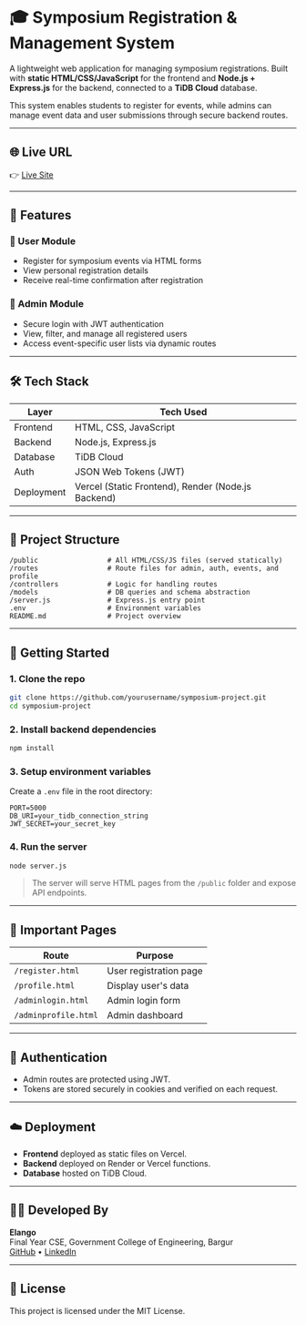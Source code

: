 # 🎓 Symposium Registration & Management System

A lightweight web application for managing symposium registrations. Built with **static HTML/CSS/JavaScript** for the frontend and **Node.js + Express.js** for the backend, connected to a **TiDB Cloud** database.

This system enables students to register for events, while admins can manage event data and user submissions through secure backend routes.

---

## 🌐 Live URL

👉 [Live Site](https://phantasm.onrender.com)

---

## 📌 Features

### 👥 User Module
- Register for symposium events via HTML forms
- View personal registration details
- Receive real-time confirmation after registration

### 🔐 Admin Module
- Secure login with JWT authentication
- View, filter, and manage all registered users
- Access event-specific user lists via dynamic routes

---

## 🛠️ Tech Stack

| Layer        | Tech Used                 |
|--------------|---------------------------|
| Frontend     | HTML, CSS, JavaScript     |
| Backend      | Node.js, Express.js       |
| Database     | TiDB Cloud                |
| Auth         | JSON Web Tokens (JWT)     |
| Deployment   | Vercel (Static Frontend), Render (Node.js Backend) |

---

## 📁 Project Structure

```
/public                 # All HTML/CSS/JS files (served statically)
/routes                 # Route files for admin, auth, events, and profile
/controllers            # Logic for handling routes
/models                 # DB queries and schema abstraction
/server.js              # Express.js entry point
.env                    # Environment variables
README.md               # Project overview
```

---

## 🚀 Getting Started

### 1. Clone the repo

```bash
git clone https://github.com/yourusername/symposium-project.git
cd symposium-project
```

### 2. Install backend dependencies

```bash
npm install
```

### 3. Setup environment variables

Create a `.env` file in the root directory:

```env
PORT=5000
DB_URI=your_tidb_connection_string
JWT_SECRET=your_secret_key
```

### 4. Run the server

```bash
node server.js
```

> The server will serve HTML pages from the `/public` folder and expose API endpoints.

---

## 📄 Important Pages

| Route                | Purpose                          |
|----------------------|----------------------------------|
| `/register.html`     | User registration page           |
| `/profile.html`      | Display user's data              |
| `/adminlogin.html`   | Admin login form                 |
| `/adminprofile.html` | Admin dashboard                  |

---

## 🔐 Authentication

- Admin routes are protected using JWT.
- Tokens are stored securely in cookies and verified on each request.

---

## ☁️ Deployment

- **Frontend** deployed as static files on Vercel.
- **Backend** deployed on Render or Vercel functions.
- **Database** hosted on TiDB Cloud.

---

## 👨‍💻 Developed By

**Elango**  
Final Year CSE, Government College of Engineering, Bargur  
[GitHub](https://github.com/yourusername) • [LinkedIn](https://linkedin.com/in/your-profile)

---

## 📜 License

This project is licensed under the MIT License.
